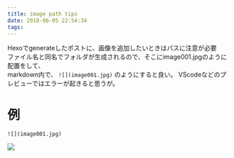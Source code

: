 ```yaml
---
title: image path tips
date: 2018-06-05 22:54:34
tags:
---
```


Hexoでgenerateしたポストに、画像を追加したいときはパスに注意が必要  
ファイル名と同名でフォルダが生成されるので、そこにimage001.jpgのように配置をして、  
markdown内で、 `![](image001.jpg)` のようにすると良い。
VScodeなどのプレビューではエラーが起きると思うが。

# 例

`![](image001.jpg)`

![](image001.jpg)
